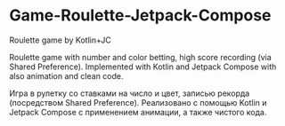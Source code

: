# Game-Roulette-Jetpack-Compose
Roulette game by Kotlin+JC

Roulette game with number and color betting, high score recording (via Shared Preference). Implemented with Kotlin and Jetpack Compose with also animation and clean code.

Игра в рулетку со ставками на число и цвет, записью рекорда (посредством Shared Preference). Реализовано с помощью Kotlin и Jetpack Compose с применением анимации, а также чистого кода.
